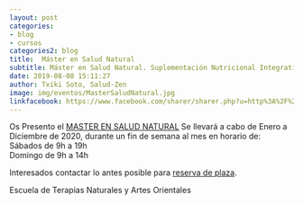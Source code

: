 ```yaml
---
layout: post
categories:
- blog
- cursos
categories2: blog
title:  Máster en Salud Natural
subtitle: Máster en Salud Natural. Suplementación Nutricional Integrativa y Experto en Diagnóstico Oriental e Iridología.
date: 2019-08-08 15:11:27
author: Txiki Soto, Salud-Zen
image: img/eventos/MasterSaludNatural.jpg
linkfacebook: https://www.facebook.com/sharer/sharer.php?u=http%3A%2F%2Fsalud-zen.com%2Fevento%2F2020%2F01%2F04%2Fcurso-master-salud-natural.html&amp;src=sdkpreparse
---
```

Os Presento el [MASTER EN SALUD NATURAL][curso]
Se llevará a cabo de Enero a Diciembre de 2020, durante un fin de semana al mes en horario de:  
    Sábados de 9h a 19h  
    Domingo de 9h a 14h  

Interesados contactar lo antes posible para <a href="mailto:estilodevida@salud-zen.com?Subject=Master Master Salud Natual-Reserva de Plaza&body=%0A%0A Me gustaría reservar una plaza para el Master de Salud Natural(de Enero'20 a  Diciembre'20). Mis datos Personales son:%0A%0A   -Nombre:%0A%0A   -Apellidos:%0A%0A   -Fecha de nacimiento:%0A%0A   -Teléfono:%0A%0A    -Correo Electrónico:%0A%0A">reserva de plaza</a>.

Escuela de Terapias Naturales y Artes Orientales

[curso]:{{site.url}}{{site.baseurl}}/evento/2020/01/04/curso-master-salud-natural.html
